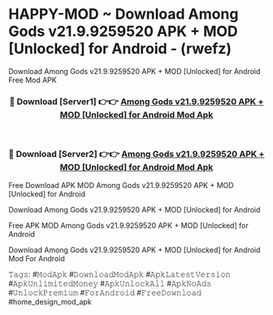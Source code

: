 # HAPPY-MOD ~ Download Among Gods v21.9.9259520 APK + MOD [Unlocked] for Android - (rwefz)
Download Among Gods v21.9.9259520 APK + MOD [Unlocked] for Android Free Mod APK

<div align="center">
<h3>🔴 Download [Server1] 👉👉 <a href="https://apk-comot.site?title=Among_Gods_v21.9.9259520_APK_+_MOD_[Unlocked]_for_Android">Among Gods v21.9.9259520 APK + MOD [Unlocked] for Android Mod Apk</a></h3><br>

<h3>🔴 Download [Server2] 👉👉 <a href="https://apk-comot.site?title=Among_Gods_v21.9.9259520_APK_+_MOD_[Unlocked]_for_Android">Among Gods v21.9.9259520 APK + MOD [Unlocked] for Android Mod Apk</a></h3>
</div>


Free Download APK MOD Among Gods v21.9.9259520 APK + MOD [Unlocked] for Android

Download Among Gods v21.9.9259520 APK + MOD [Unlocked] for Android 

Free APK MOD Among Gods v21.9.9259520 APK + MOD [Unlocked] for Android 

Download Among Gods v21.9.9259520 APK + MOD [Unlocked] for Android Mod For Android

𝚃𝚊𝚐𝚜: #𝙼𝚘𝚍𝙰𝚙𝚔 #𝙳𝚘𝚠𝚗𝚕𝚘𝚊𝚍𝙼𝚘𝚍𝙰𝚙𝚔 #𝙰𝚙𝚔𝙻𝚊𝚝𝚎𝚜𝚝𝚅𝚎𝚛𝚜𝚒𝚘𝚗 #𝙰𝚙𝚔𝚄𝚗𝚕𝚒𝚖𝚒𝚝𝚎𝚍𝙼𝚘𝚗𝚎𝚢 #𝙰𝚙𝚔𝚄𝚗𝚕𝚘𝚌𝚔𝙰𝚕𝚕 #𝙰𝚙𝚔𝙽𝚘𝙰𝚍𝚜 #𝚄𝚗𝚕𝚘𝚌𝚔𝙿𝚛𝚎𝚖𝚒𝚞𝚖 #𝙵𝚘𝚛𝙰𝚗𝚍𝚛𝚘𝚒𝚍 #𝙵𝚛𝚎𝚎𝙳𝚘𝚠𝚗𝚕𝚘𝚊𝚍 #home_design_mod_apk